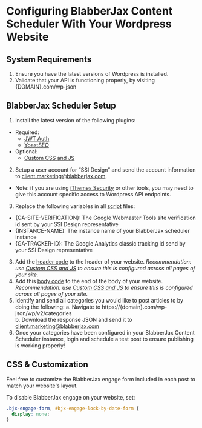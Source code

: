 # Configuring BlabberJax Content Scheduler With Your Wordpress Website

## System Requirements
1. Ensure you have the latest versions of Wordpress is installed.
2. Validate that your API is functioning properly, by visiting {DOMAIN}.com/wp-json

## BlabberJax Scheduler Setup
1. Install the latest version of the following plugins: 
 - Required:
   - [JWT Auth](https://wordpress.org/plugins/jwt-auth/)
   - [YoastSEO](https://yoast.com/wordpress/plugins/)
 - Optional: 
   - [Custom CSS and JS](https://wordpress.org/plugins/custom-css-js/)
2. Setup a user account for “SSI Design” and send the account information to [client.marketing@blabberjax.com](mailto:client.marketing@blabberjax.com).
 - Note: if you are using [iThemes Security](https://ithemes.com/security/) or other tools, you may need to give this account specific access to Wordpress API endpoints. 
3. Replace the following variables in all [script](/scripts) files:
 - {GA-SITE-VERIFICATION}: The Google Webmaster Tools site verification id sent by your SSI Design representative
 - {INSTANCE-NAME}: The instance name of your BlabberJax scheduler instance
 - {GA-TRACKER-ID}: The Google Analytics classic tracking id send by your SSI Design representative
3. Add the [header code](scripts/header.html) to the header of your website.
    *Recommendation: use [Custom CSS and JS](https://wordpress.org/plugins/custom-css-js/) to ensure this is configured across all pages of your site.*
4. Add this [body code](scripts/body.html) to the end of the body of your website. 
    *Recommendation: use [Custom CSS and JS](https://wordpress.org/plugins/custom-css-js/) to ensure this is configured across all pages of your site.*
5. Identify and send all categories you would like to post articles to by doing the following:
    a. Navigate to https://{domain}.com/wp-json/wp/v2/categories  
    b. Download the response JSON and send it to [client.marketing@blabberjax.com](mailto:client.marketing@blabberjax.com)
6. Once your categories have been configured in your BlabberJax Content Scheduler instance, login and schedule a test post to ensure publishing is working properly!

## CSS & Customization
Feel free to customize the BlabberJax engage form included in each post to match your website's layout.  

To disable BlabberJax engage on your website, set:
```css
.bjx-engage-form, #bjx-engage-lock-by-date-form {
  display: none;
}
```
